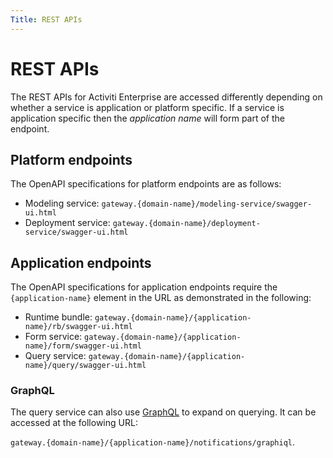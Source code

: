 ```yaml
---
Title: REST APIs
---
```


# REST APIs
The REST APIs for Activiti Enterprise are accessed differently depending on whether a service is application or platform specific. If a service is application specific then the *application name* will form part of the endpoint. 

## Platform endpoints
The OpenAPI specifications for platform endpoints are as follows:

* Modeling service: `gateway.{domain-name}/modeling-service/swagger-ui.html`
* Deployment service: `gateway.{domain-name}/deployment-service/swagger-ui.html`

## Application endpoints
The OpenAPI specifications for application endpoints require the `{application-name}` element in the URL as demonstrated in the following:

* Runtime bundle: `gateway.{domain-name}/{application-name}/rb/swagger-ui.html`
* Form service: `gateway.{domain-name}/{application-name}/form/swagger-ui.html`
* Query service: `gateway.{domain-name}/{application-name}/query/swagger-ui.html`

### GraphQL
The query service can also use [GraphQL](https://graphql.org/learn/) to expand on querying. It can be accessed at the following URL: 

`gateway.{domain-name}/{application-name}/notifications/graphiql`. 

